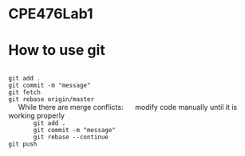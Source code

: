# CPE476Lab1

<h1>How to use git</h1>
<code>
git add .  
git commit -m "message"  
git fetch  
git rebase origin/master  
</code>
 &nbsp;&nbsp;&nbsp;&nbsp;  While there are merge conflicts:  
 &nbsp;&nbsp;&nbsp;&nbsp;  modify code manually until it is working properly  
<code>
 &nbsp;&nbsp;&nbsp;&nbsp;  git add .  
 &nbsp;&nbsp;&nbsp;&nbsp;  git commit -m "message"  
 &nbsp;&nbsp;&nbsp;&nbsp;  git rebase --continue  
git push  
</code>
